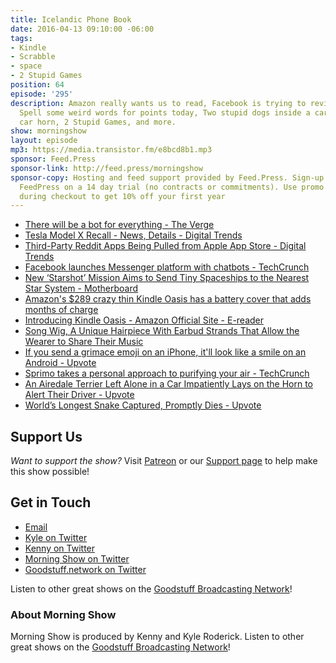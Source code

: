 ```yaml
---
title: Icelandic Phone Book
date: 2016-04-13 09:10:00 -06:00
tags:
- Kindle
- Scrabble
- space
- 2 Stupid Games
position: 64
episode: '295'
description: Amazon really wants us to read, Facebook is trying to revive chatbots,
  Spell some weird words for points today, Two stupid dogs inside a car can work a
  car horn, 2 Stupid Games, and more.
show: morningshow
layout: episode
mp3: https://media.transistor.fm/e8bcd8b1.mp3
sponsor: Feed.Press
sponsor-link: http://feed.press/morningshow
sponsor-copy: Hosting and feed support provided by Feed.Press. Sign-up today and try
  FeedPress on a 14 day trial (no contracts or commitments). Use promo code `morningshow`
  during checkout to get 10% off your first year
---
```


* [There will be a bot for everything - The Verge](http://www.theverge.com/2016/4/12/11416122/there-will-be-a-bot-for-everything)
* [Tesla Model X Recall - News, Details - Digital Trends](http://www.digitaltrends.com/cars/tesla-model-x-recall-news-details/)
* [Third-Party Reddit Apps Being Pulled from Apple App Store - Digital Trends](http://www.digitaltrends.com/mobile/third-party-reddit-apps-pulled-from-apple-app-store/)
* [Facebook launches Messenger platform with chatbots - TechCrunch](http://techcrunch.com/2016/04/12/agents-on-messenger/?ncid=rss&utm_source=feedburner&utm_medium=feed&utm_campaign=Feed%3A+Techcrunch+%28TechCrunch%29)
* [New ‘Starshot’ Mission Aims to Send Tiny Spaceships to the Nearest Star System - Motherboard](http://motherboard.vice.com/read/starshot-alpha-centuri-stephen-hawking-yuri-milner)
* [Amazon's $289 crazy thin Kindle Oasis has a battery cover that adds months of charge](http://thenextweb.com/gadgets/2016/04/13/amazons-289-kindle-oasis-crazy-thin-comes-battery-cover-add-months/)
* [Introducing Kindle Oasis - Amazon Official Site - E-reader](http://www.amazon.com/dp/B00REQKWGA?ref=deveng_soc)
* [Song Wig, A Unique Hairpiece With Earbud Strands That Allow the Wearer to Share Their Music](http://laughingsquid.com/song-wig-a-unique-hairpiece-with-earbud-strands-that-allow-the-wearer-to-share-their-music/)
* [If you send a grimace emoji on an iPhone, it'll look like a smile on an Android - Upvote](http://upvote.morningshow.am/if-you-send-a-grimace-emoji-on-an-iphone-itll-look-like-a-smile-on-an-android/2016-04-11)
* [Sprimo takes a personal approach to purifying your air - TechCrunch](http://techcrunch.com/2016/04/12/sprimo/?ncid=rss&utm_source=feedburner&utm_medium=feed&utm_campaign=Feed:+Techcrunch+(TechCrunch))
* [An Airedale Terrier Left Alone in a Car Impatiently Lays on the Horn to Alert Their Driver - Upvote](http://upvote.morningshow.am/an-airedale-terrier-left-alone-in-a-car-impatiently-lays-on-the-horn-to-alert-their-driver/2016-04-11)
* [World’s Longest Snake Captured, Promptly Dies - Upvote](http://upvote.morningshow.am/worlds-longest-snake-captured-promptly-dies/2016-04-11)

## Support Us
*Want to support the show?* Visit [Patreon](http://patreon.com/morningshow) or our [Support page](http://goodstuff.network/support) to help make this show possible!

## Get in Touch
* [Email](mailto:kyle@goodstuff.network)
* [Kyle on Twitter](http://twitter.com/dogburps)
* [Kenny on Twitter](http://twitter.com/pizzarobotics)
* [Morning Show on Twitter](http://twitter.com/morningshowam)
* [Goodstuff.network on Twitter](http://twitter.com/goodstufffm)

Listen to other great shows on the [Goodstuff Broadcasting Network](http://goodstuff.network/shows)!

### About Morning Show
Morning Show is produced by Kenny and Kyle Roderick. Listen to other great shows on the [Goodstuff Broadcasting Network](http://goodstuff.network/)!
